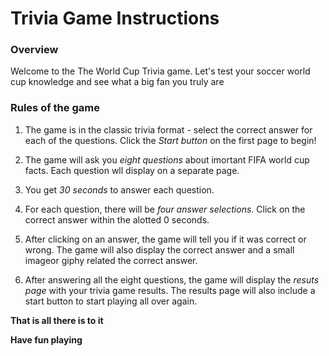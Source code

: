 # Trivia Game Instructions

### Overview

Welcome to the The World Cup Trivia game. Let's test your soccer world cup knowledge and see what a big fan you truly are

### Rules of the game

1. The game is in the classic trivia format - select the correct answer for each of the questions. Click the _Start button_ on the first page to begin!

2. The game will ask you _eight questions_ about imortant FIFA world cup facts. Each question wll display on a separate page.

3. You get _30 seconds_ to answer each question.

4. For each question, there will be _four answer selections_. Click on the correct answer within the alotted 0 seconds.

5. After clicking on an answer, the game will tell you if it was correct or wrong. The game will also display the correct answer and a small imageor giphy related the correct answer.

6. After answering all the eight questions, the game will display the _resuts page_ with your trivia game results. The results page will also include a start button to start playing all over again.

**That is all there is to it**

**Have fun playing**